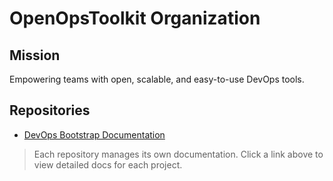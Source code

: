 # OpenOpsToolkit Organization

## Mission

Empowering teams with open, scalable, and easy-to-use DevOps tools.

## Repositories

- [DevOps Bootstrap Documentation](https://openopstoolkit.github.io/devops-bootstrap/)

> Each repository manages its own documentation. Click a link above to view detailed docs for each project.